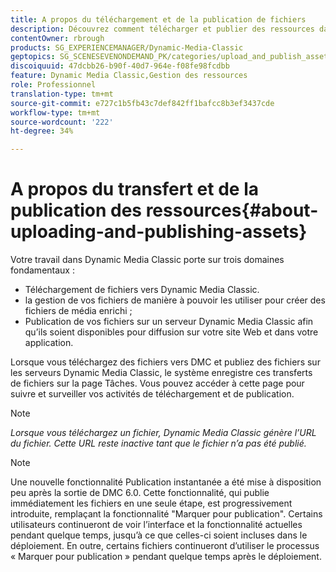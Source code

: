 ```yaml
---
title: A propos du téléchargement et de la publication de fichiers
description: Découvrez comment télécharger et publier des ressources dans Dynamic Media Classic.
contentOwner: rbrough
products: SG_EXPERIENCEMANAGER/Dynamic-Media-Classic
geptopics: SG_SCENESEVENONDEMAND_PK/categories/upload_and_publish_assets
discoiquuid: 47dcbb26-b90f-40d7-964e-f08fe98fcdbb
feature: Dynamic Media Classic,Gestion des ressources
role: Professionnel
translation-type: tm+mt
source-git-commit: e727c1b5fb43c7def842ff1bafcc8b3ef3437cde
workflow-type: tm+mt
source-wordcount: '222'
ht-degree: 34%

---
```



# A propos du transfert et de la publication des ressources{#about-uploading-and-publishing-assets}

Votre travail dans Dynamic Media Classic porte sur trois domaines fondamentaux :

* Téléchargement de fichiers vers Dynamic Media Classic.
* la gestion de vos fichiers de manière à pouvoir les utiliser pour créer des fichiers de média enrichi ;
* Publication de vos fichiers sur un serveur Dynamic Media Classic afin qu’ils soient disponibles pour diffusion sur votre site Web et dans votre application.

Lorsque vous téléchargez des fichiers vers DMC et publiez des fichiers sur les serveurs Dynamic Media Classic, le système enregistre ces transferts de fichiers sur la page Tâches. Vous pouvez accéder à cette page pour suivre et surveiller vos activités de téléchargement et de publication.

>[!NOTE]
>
>*Lorsque vous téléchargez un fichier, Dynamic Media Classic génère l’URL du fichier. Cette URL reste inactive tant que le fichier n’a pas été publié.*

>[!NOTE]
>
>Une nouvelle fonctionnalité Publication instantanée a été mise à disposition peu après la sortie de DMC 6.0. Cette fonctionnalité, qui publie immédiatement les fichiers en une seule étape, est progressivement introduite, remplaçant la fonctionnalité &quot;Marquer pour publication&quot;. Certains utilisateurs continueront de voir l’interface et la fonctionnalité actuelles pendant quelque temps, jusqu’à ce que celles-ci soient incluses dans le déploiement. En outre, certains fichiers continueront d’utiliser le processus « Marquer pour publication » pendant quelque temps après le déploiement.
